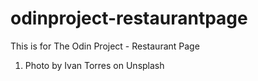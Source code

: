# odinproject-restaurantpage

This is for The Odin Project - Restaurant Page

1. Photo by Ivan Torres on Unsplash 
      